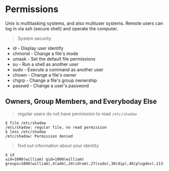 # Permissions

Unix is multitasking systems, and also multiuser systems.
Remote users can log in via ssh (secure shell) and operate the computer.

> System security

- id - Display user identify
- chmond - Change a file's mode
- umask - Set the default file permissions
- su - Run a shell as another user
- sudo - Execute a command as another user
- chown - Change a file's owner
- chgrp - Change a file's group ownership
- passwd - Change a user's password

## Owners, Group Members, and Everyboday Else

> regular users do not have permission to read `/etc/shadow`

```
﻿$ file /etc/shadow
/etc/shadow: regular file, no read permission
$ less /etc/shadow
/etc/shadow: Permission denied
```

> find out information about your identity

```
﻿$ id
uid=1000(william) gid=1000(william) groups=1000(william),4(adm),24(cdrom),27(sudo),30(dip),46(plugdev),113(lpadmin),128(sambashare)
```
